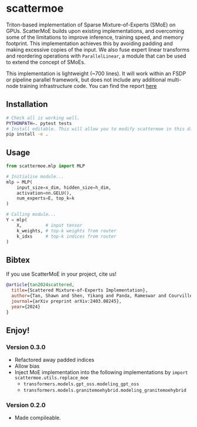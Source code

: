 # scattermoe
Triton-based implementation of Sparse Mixture-of-Experts (SMoE) on GPUs.
ScatterMoE builds upon existing implementations, and overcoming some of the limitations to improve inference, training speed, and memory footprint. 
This implementation achieves this by avoiding padding and making excessive copies of the input.
We also fuse expert linear transforms and reordering operations with `ParallelLinear`, a module that can be used to extend the concept of SMoEs.

This implementation is lightweight (~700 lines).
It will work within an FSDP or pipeline parallel framework, but does not include any additional multi-node training infrastructure code.
You can find the report [here](https://arxiv.org/abs/2403.08245)

## Installation
```sh
# Check all is working well.
PYTHONPATH=. pytest tests
# Install editable. This will allow you to modify scattermoe in this directory.
pip install -e .
```

## Usage
```python
from scattermoe.mlp import MLP

# Initialise module...
mlp = MLP(
    input_size=x_dim, hidden_size=h_dim,
    activation=nn.GELU(),
    num_experts=E, top_k=k
)

# Calling module...
Y = mlp(
    X,         # input tensor
    k_weights, # top-k weights from router
    k_idxs     # top-k indices from router
)
```

## Bibtex
If you use ScatterMoE in your project, cite us!
```bibtex
@article{tan2024scattered,
  title={Scattered Mixture-of-Experts Implementation},
  author={Tan, Shawn and Shen, Yikang and Panda, Rameswar and Courville, Aaron},
  journal={arXiv preprint arXiv:2403.08245},
  year={2024}
}
```

Enjoy!
----

###  Version 0.3.0

- Refactored away padded indices
- Allow bias
- Inject MoE implementation into the following implementations by `import scattermoe.utils.replace_moe`
  - `transformers.models.gpt_oss.modeling_gpt_oss` 
  - `transformers.models.granitemoehybrid.modeling_granitemoehybrid`

###  Version 0.2.0

- Made compileable.

